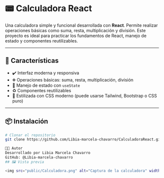 # 📟 Calculadora React

Una calculadora simple y funcional desarrollada con **React**. Permite realizar operaciones básicas como suma, resta, multiplicación y división. Este proyecto es ideal para practicar los fundamentos de React, manejo de estado y componentes reutilizables.

---

## 🚀 Características

- ✔️ Interfaz moderna y responsiva
- ➕ Operaciones básicas: suma, resta, multiplicación, división
- 🧠 Manejo de estado con `useState`
- ♻️ Componentes reutilizables
- 🎨 Estilizada con CSS moderno (puede usarse Tailwind, Bootstrap o CSS puro)

---
## 📦 Instalación

```bash
# Clonar el repositorio
git clone https://github.com/Libia-marcela-chavarro/CalculadoraReact.git

👩‍💻 Autor
Desarrollado por Libia Marcela Chavarro
GitHub: @Libia-marcela-chavarro
## 🖼 Vista previa

<img src="public/Calculadora.png" alt="Captura de la calculadora" width="300" />


